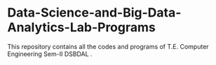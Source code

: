 # Data-Science-and-Big-Data-Analytics-Lab-Programs
This repository contains all the codes and programs of T.E. Computer Engineering Sem-II DSBDAL .
